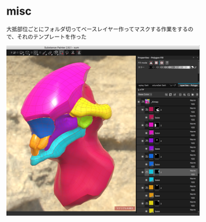 # misc

大抵部位ごとにフォルダ切ってベースレイヤー作ってマスクする作業をするので、それのテンプレートを作った
 
<img src="https://github.com/bookyakuno/misc/blob/master/Mask_Template.jpg" alt="Mask_Template">  
